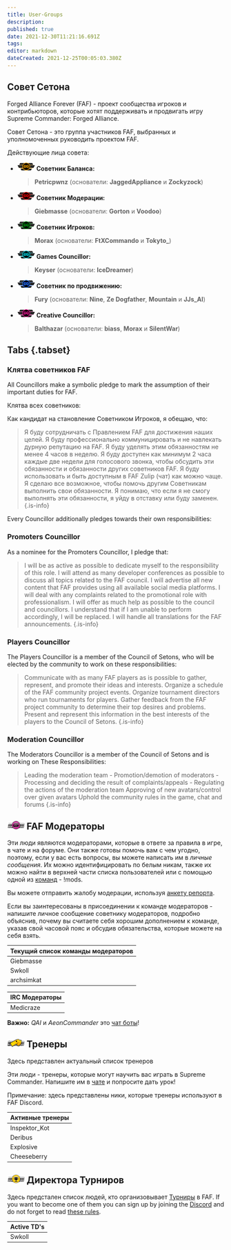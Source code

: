 ```yaml
---
title: User-Groups
description: 
published: true
date: 2021-12-30T11:21:16.691Z
tags: 
editor: markdown
dateCreated: 2021-12-25T00:05:03.380Z
---
```


## Совет Сетона

Forged Alliance Forever (FAF) - проект сообщества игроков и контрибьюторов, которые хотят поддерживать и продвигать игру Supreme Commander: Forged Alliance. 

Совет Сетона - это группа участников FAF, выбранных и уполномоченных руководить проектом FAF. 

Действующие лица совета:

- ![cos-balance.png](/cos-icons/cos-balance.png) **Советник Баланса:** 
	>	**Petricpwnz** (основатели: **JaggedAppliance** и  **Zockyzock**)
- ![cos-moderation.png](/cos-icons/cos-moderation.png) **Советник Модерации:**
	>	**Giebmasse** (основатели: **Gorton** и **Voodoo**)
- ![cos-player.png](/cos-icons/cos-player.png) **Советник Игроков:** 
	>	**Morax** (основатели: **FtXCommando** и **Tokyto_**)
- ![cos-game.png](/cos-icons/cos-game.png) **Games Councillor:** 
	>	**Keyser** (основатели: **IceDreamer**)
- ![cos-promo.png](/cos-icons/cos-promo.png) **Советник по продвижению:** 
	>	**Fury** (основатели: **Nine**, **Ze Dogfather**, **Mountain** и **JJs_AI**)
- ![cos-creative.png](/cos-icons/cos-creative.png) **Creative Councillor:** 
	>	**Balthazar** (основатели: **biass**, **Morax** и **SilentWar**)

## Tabs {.tabset}
### Клятва советников FAF

All Councillors make a symbolic pledge to mark the assumption of their important duties for FAF.

Клятва всех советников:

Как кандидат на становление Советником Игроков, я обещаю, что: 

> Я буду сотрудничать с Правлением FAF для достижения наших целей. 
 Я буду профессионально коммуницировать и не навлекать дурную репутацию на FAF. 
 Я буду уделять этим обязанностям не менее 4 часов в неделю. 
 Я буду доступен как минимум 2 часа каждые две недели для голосового звонка, чтобы обсудить эти обязанности и обязанности других советников FAF. 
 Я буду использовать и быть доступным в FAF Zulip (чат) как можно чаще. 
 Я сделаю все возможное, чтобы помочь другим Советникам выполнить свои обязанности. 
 Я понимаю, что если я не смогу выполнять эти обязанности, я уйду в отставку или буду заменен. 
> {.is-info}


Every Councillor additionally pledges towards their own responsibilities:

### Promoters Councillor

As a nominee for the Promoters Councillor, I pledge that:

> I will be as active as possible to dedicate myself to the responsibility of this role.
 I will attend as many developer conferences as possible to discuss all topics related to the FAF council.
 I will advertise all new content that FAF provides using all available social media platforms.
 I will deal with any complaints related to the promotional role with professionalism.
 I will offer as much help as possible to the council and councillors.
 I understand that if I am unable to perform accordingly, I will be replaced.
 I will handle all translations for the FAF announcements.
> {.is-info}
### Players Councillor

The Players Councillor is a member of the Council of Setons, who will be elected by the community to work on these  responsibilities:

> Communicate with as many FAF players as is possible to gather, represent, and promote their ideas and interests.
 Organize a schedule of the FAF community project events.
 Organize tournament directors who run tournaments for players.
 Gather feedback from the FAF project community to determine their top desires and problems.
 Present and represent this information in the best interests of the players to the Council of Setons.
> {.is-info}
### Moderation Councillor

The Moderators Councillor is a member of the Council of Setons and is working on These Responsibilities:

> Leading the moderation team
	- Promotion/demotion of moderators
	- Processing and deciding the result of complaints/appeals
	- Regulating the actions of the moderation team
 Approving of new avatars/control over given avatars
 Uphold the community rules in the game, chat and forums
> {.is-info}

## ![moderator_avatar.png](/images/client-icons/avatars/moderator_avatar.png) FAF Модераторы

Эти люди являются модераторами, которые в ответе за правила в игре, в чате и на форуме. Они также готовы помочь вам с чем угодно, поэтому, если у вас есть вопросы, вы можете написать им в *личные сообщения*. Их можно идентифицировать по белым никам, также их можно найти в верхней части списка пользователей или с помощью одной из [команд](/FAF-chat#Chat-commands) - !mods.

Вы можете отправить жалобу модерации, используя [анкету репорта](https://www.faforever.com/account/report).

Если вы заинтересованы в присоединении к команде модераторов - напишите личное сообщение советнику модераторов, подробно объяснив, почему вы считаете себя хорошим дополнением к команде, указав свой часовой пояс и обсудив обязательства, которые можете на себя взять.


| Текущий список команды модераторов |
| ------------------ |
| Giebmasse          | Gorton             | Voodoo             | Resistance         |
| Swkoll             | Deribus            | Legion Darrath     | Tex                |
| archsimkat         | angelofd347h       | nemir              |                    |


| IRC Модераторы |
| -------------- |
| Medicraze      | SiwaonaDaphnewen | NarNerdPower | Viking |

**Важно:** *QAI* и *AeonCommander* это [чат боты](/FAF-chat#Chat-commands)!

## ![personal_trainer_avatar.png](/images/client-icons/avatars/personal_trainer_avatar.png) Тренеры

Здесь представлен актуальный список тренеров

Эти люди - тренеры, которые могут научить вас играть в Supreme Commander. Напишите им в [чате](/FAF-chat) и попросите дать урок!

Примечание: здесь представлены ники, которые тренеры используют в FAF Discord.

| Активные тренеры |
| --------------- |
| Inspektor_Kot   | Emerald | Javi 					| HintHunter |
| Deribus         | Tagada  | Morax         | Sladow		 |
| Explosive       | F-Odin  | Terminal			| Resistance |
| Cheeseberry     | Aulex   | LimeZ3 				| Gorthaur	 |

## ![tournament_director.png](/images/client-icons/avatars/tournament_director.png) Директора Турниров

Здесь предстален список людей, кто организовывает [Турниры](Tournaments) в FAF. If you want to become one of them you can sign up by joining the [Discord](/Voicechat-(Discord)#Other-Discord-Server) and do not forget to read [these rules](http://forums.faforever.com/viewtopic.php?f=26&t=16483).

| Active TD's |
| ----------- |
| Swkoll      | Morax     | [Inspektor_Kot](https://discordapp.com/users/245588548592467969/)|